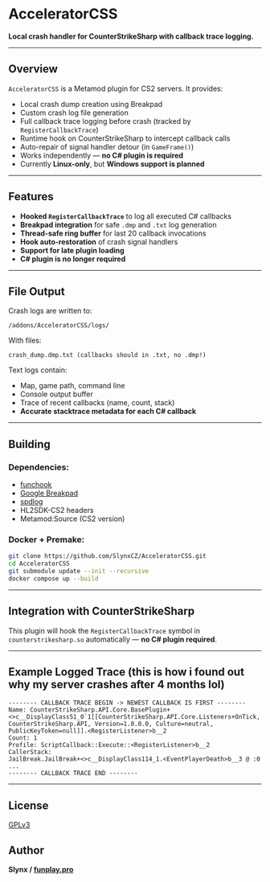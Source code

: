 # AcceleratorCSS

**Local crash handler for CounterStrikeSharp with callback trace logging.**

---

## Overview

`AcceleratorCSS` is a Metamod plugin for CS2 servers. It provides:

* Local crash dump creation using Breakpad
* Custom crash log file generation
* Full callback trace logging before crash (tracked by `RegisterCallbackTrace`)
* Runtime hook on CounterStrikeSharp to intercept callback calls
* Auto-repair of signal handler detour (in `GameFrame()`)
* Works independently — **no C# plugin is required**
* Currently **Linux-only**, but **Windows support is planned**

---

## Features

* **Hooked `RegisterCallbackTrace`** to log all executed C# callbacks
* **Breakpad integration** for safe `.dmp` and `.txt` log generation
* **Thread-safe ring buffer** for last 20 callback invocations
* **Hook auto-restoration** of crash signal handlers
* **Support for late plugin loading**
* **C# plugin is no longer required**

---

## File Output

Crash logs are written to:

```
/addons/AcceleratorCSS/logs/
```

With files:

```
crash_dump.dmp.txt (callbacks should in .txt, no .dmp!)
```

Text logs contain:

* Map, game path, command line
* Console output buffer
* Trace of recent callbacks (name, count, stack)
* **Accurate stacktrace metadata for each C# callback**

---

## Building

### Dependencies:

* [funchook](https://github.com/kubo/funchook)
* [Google Breakpad](https://chromium.googlesource.com/breakpad/breakpad/)
* [spdlog](https://github.com/gabime/spdlog)
* HL2SDK-CS2 headers
* Metamod\:Source (CS2 version)

### Docker + Premake:

```bash
git clone https://github.com/SlynxCZ/AcceleratorCSS.git
cd AcceleratorCSS
git submodule update --init --recursive
docker compose up --build
```

---

## Integration with CounterStrikeSharp

This plugin will hook the `RegisterCallbackTrace` symbol in `counterstrikesharp.so` automatically — **no C# plugin required**.

---

## Example Logged Trace (this is how i found out why my server crashes after 4 months lol)

```text
-------- CALLBACK TRACE BEGIN -> NEWEST CALLBACK IS FIRST --------
Name: CounterStrikeSharp.API.Core.BasePlugin+<>c__DisplayClass51_0`1[[CounterStrikeSharp.API.Core.Listeners+OnTick, CounterStrikeSharp.API, Version=1.0.0.0, Culture=neutral, PublicKeyToken=null]].<RegisterListener>b__2
Count: 1
Profile: ScriptCallback::Execute::<RegisterListener>b__2
CallerStack:
JailBreak.JailBreak+<>c__DisplayClass114_1.<EventPlayerDeath>b__3 @ :0
...
-------- CALLBACK TRACE END --------
```

---

## License

[GPLv3](https://www.gnu.org/licenses/gpl-3.0.en.html)

## Author

**Slynx / [funplay.pro](https://funplay.pro/)**
